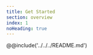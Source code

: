 ```yaml
---
title: Get Started
section: overview
index: 1
noHeading: true
---
```


@@include('../../../README.md')
